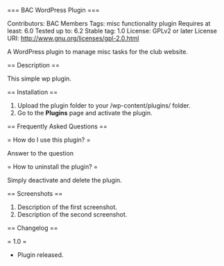 === BAC WordPress Plugin ===

 Contributors: BAC Members
 Tags: misc functionality plugin
 Requires at least: 6.0
 Tested up to: 6.2
 Stable tag: 1.0
 License: GPLv2 or later
 License URI: http://www.gnu.org/licenses/gpl-2.0.html
 
A WordPress plugin to manage misc tasks for the club website.
 
== Description ==
 
This simple wp plugin.
 
== Installation ==
 
 1. Upload the plugin folder to your /wp-content/plugins/ folder.
 1. Go to the **Plugins** page and activate the plugin.
 
== Frequently Asked Questions ==
 
= How do I use this plugin? =
 
Answer to the question
 
= How to uninstall the plugin? =
 
Simply deactivate and delete the plugin. 
 
== Screenshots ==

 1. Description of the first screenshot.
 1. Description of the second screenshot.
 
== Changelog ==

= 1.0 =

 * Plugin released.
